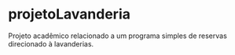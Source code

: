 # projetoLavanderia
Projeto acadêmico relacionado a um programa simples de reservas direcionado à lavanderias.
